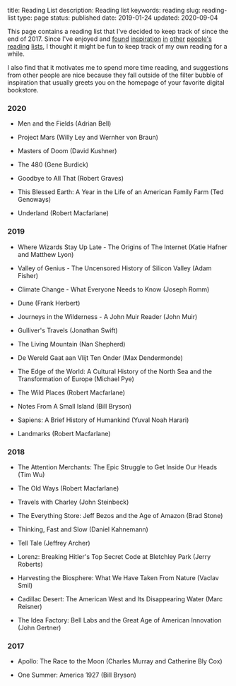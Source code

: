 title: Reading List
description: Reading list
keywords: reading
slug: reading-list
type: page
status: published
date: 2019-01-24
updated: 2020-09-04

This page contains a reading list that I've decided to keep track of since the end of 2017. Since I've enjoyed and <a href="http://benbrostoff.github.io/books/">found</a> <a href="https://www.gatesnotes.com/About-Bill-Gates/Summer-Books-2018">inspiration</a> <a href="https://sivers.org/book">in</a> <a href="https://forrestbrazeal.com/2017/12/03/the-100-books-challenge-full-reading-list/">other</a> <a href="https://patrickcollison.com/svhistory">people's</a> <a href="https://meltingasphalt.com/what-im-reading/">reading</a> <a href="https://medium.com/@rabois/reading-list-604c88ecefa4">lists</a>, I thought it might be fun to keep track of my own reading for a while.

I also find that it motivates me to spend more time reading, and suggestions from other people are nice because they fall outside of the filter bubble of inspiration that usually greets you on the homepage of your favorite digital bookstore.

### 2020

- Men and the Fields (Adrian Bell)

- Project Mars (Willy Ley and Wernher von Braun)

- Masters of Doom (David Kushner)

- The 480 (Gene Burdick)

- Goodbye to All That (Robert Graves)

- This Blessed Earth: A Year in the Life of an American Family Farm (Ted Genoways)

- Underland (Robert Macfarlane)

### 2019

- Where Wizards Stay Up Late - The Origins of The Internet (Katie Hafner and Matthew Lyon)

- Valley of Genius - The Uncensored History of Silicon Valley (Adam Fisher)

- Climate Change - What Everyone Needs to Know (Joseph Romm)

- Dune (Frank Herbert)

- Journeys in the Wilderness - A John Muir Reader (John Muir)

- Gulliver's Travels (Jonathan Swift)

- The Living Mountain (Nan Shepherd)

- De Wereld Gaat aan Vlijt Ten Onder (Max Dendermonde)

- The Edge of the World: A Cultural History of the North Sea and the Transformation of Europe (Michael Pye)

- The Wild Places (Robert Macfarlane)

- Notes From A Small Island (Bill Bryson)

- Sapiens: A Brief History of Humankind (Yuval Noah Harari)

- Landmarks (Robert Macfarlane)

### 2018

- The Attention Merchants: The Epic Struggle to Get Inside Our Heads (Tim Wu)

- The Old Ways (Robert Macfarlane)

- Travels with Charley (John Steinbeck)

- The Everything Store: Jeff Bezos and the Age of Amazon (Brad Stone)

- Thinking, Fast and Slow (Daniel Kahnemann)

- Tell Tale (Jeffrey Archer)

- Lorenz: Breaking Hitler's Top Secret Code at Bletchley Park (Jerry Roberts)

- Harvesting the Biosphere: What We Have Taken From Nature (Vaclav Smil)

- Cadillac Desert: The American West and Its Disappearing Water (Marc Reisner)

- The Idea Factory: Bell Labs and the Great Age of American Innovation (John Gertner)

### 2017

- Apollo: The Race to the Moon (Charles Murray and Catherine Bly Cox)

- One Summer: America 1927 (Bill Bryson)

